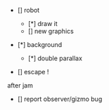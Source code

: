 - [] robot
  - [*] draw it
  - [] new graphics
- [*] background
  - [*] double parallax

- [] escape !


after jam
- [] report observer/gizmo bug